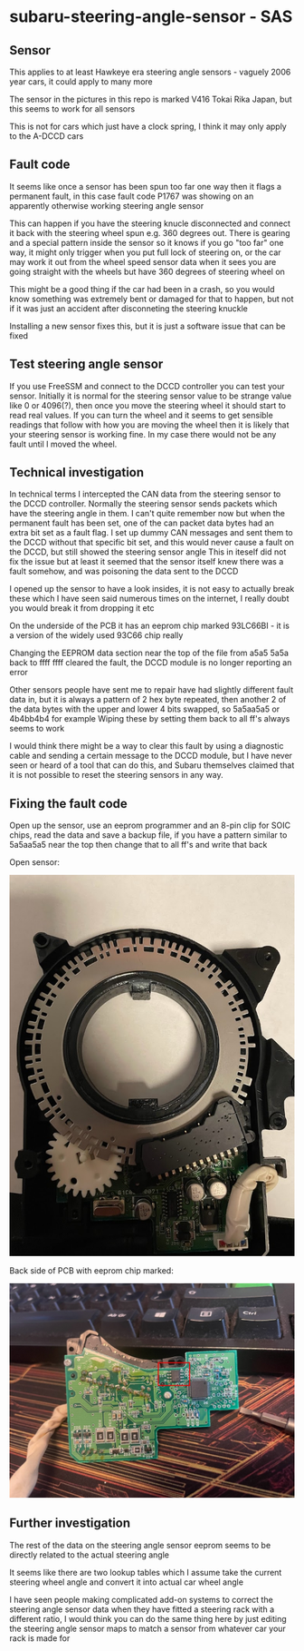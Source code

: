 # subaru-steering-angle-sensor - SAS

## Sensor

This applies to at least Hawkeye era steering angle sensors - vaguely 2006 year cars, it could apply to many more

The sensor in the pictures in this repo is marked V416 Tokai Rika Japan, but this seems to work for all sensors

This is not for cars which just have a clock spring, I think it may only apply to the A-DCCD cars


## Fault code

It seems like once a sensor has been spun too far one way then it flags a permanent fault, in this case fault code P1767 was showing on an apparently otherwise working steering angle sensor

This can happen if you have the steering knucle disconnected and connect it back with the steering wheel spun e.g. 360 degrees out.
There is gearing and a special pattern inside the sensor so it knows if you go "too far" one way, it might only trigger when you put full lock of steering on, or the car may work it out from the wheel speed sensor data when it sees you are going straight with the wheels but have 360 degrees of steering wheel on

This might be a good thing if the car had been in a crash, so you would know something was extremely bent or damaged for that to happen, but not if it was just an accident after disconneting the steering knuckle

Installing a new sensor fixes this, but it is just a software issue that can be fixed

## Test steering angle sensor

If you use FreeSSM and connect to the DCCD controller you can test your sensor.
Initially it is normal for the steering sensor value to be strange value like 0 or 4096(?), then once you move the steering wheel it should start to read real values.
If you can turn the wheel and it seems to get sensible readings that follow with how you are moving the wheel then it is likely that your steering sensor is working fine.
In my case there would not be any fault until I moved the wheel.

## Technical investigation

In technical terms I intercepted the CAN data from the steering sensor to the DCCD controller. Normally the steering sensor sends packets which have the steering angle in them. I can't quite remember now but when the permanent fault has been set, one of the can packet data bytes had an extra bit set as a fault flag.
I set up dummy CAN messages and sent them to the DCCD without that specific bit set, and this would never cause a fault on the DCCD, but still showed the steering sensor angle
This in iteself did not fix the issue but at least it seemed that the sensor itself knew there was a fault somehow, and was poisoning the data sent to the DCCD

I opened up the sensor to have a look insides, it is not easy to actually break these which I have seen said numerous times on the internet, I really doubt you would break it from dropping it etc

On the underside of the PCB it has an eeprom chip marked 93LC66BI - it is a version of the widely used 93C66 chip really

Changing the EEPROM data section near the top of the file from a5a5 5a5a back to ffff ffff cleared the fault, the DCCD module is no longer reporting an error

Other sensors people have sent me to repair have had slightly different fault data in, but it is always a pattern of 2 hex byte repeated, then another 2 of the data bytes with the upper and lower 4 bits swapped, so 5a5aa5a5 or 4b4bb4b4 for example
Wiping these by setting them back to all ff's always seems to work

I would think there might be a way to clear this fault by using a diagnostic cable and sending a certain message to the DCCD module, but I have never seen or heard of a tool that can do this, and Subaru themselves claimed that it is not possible to reset the steering sensors in any way.

## Fixing the fault code

Open up the sensor, use an eeprom programmer and an 8-pin clip for SOIC chips, read the data and save a backup file, if you have a pattern similar to 5a5aa5a5 near the top then change that to all ff's and write that back

Open sensor:

![Opened sensor](/IMG_1857.jpg "An opened steering angle sensor")

Back side of PCB with eeprom chip marked:

![PCB back](/IMG_1860-circled.jpg "PCB back side")


## Further investigation

The rest of the data on the steering angle sensor eeprom seems to be directly related to the actual steering angle

It seems like there are two lookup tables which I assume take the current steering wheel angle and convert it into actual car wheel angle

I have seen people making complicated add-on systems to correct the steering angle sensor data when they have fitted a steering rack with a different ratio, I would think you can do the same thing here by just editing the steering angle sensor maps to match a sensor from whatever car your rack is made for
